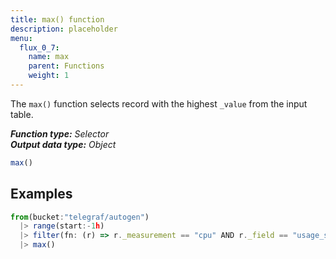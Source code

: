 ```yaml
---
title: max() function
description: placeholder
menu:
  flux_0_7:
    name: max
    parent: Functions
    weight: 1
---
```


The `max()` function selects record with the highest `_value` from the input table.

_**Function type:** Selector_  
_**Output data type:** Object_

```js
max()
```

## Examples
```js
from(bucket:"telegraf/autogen")
  |> range(start:-1h)
  |> filter(fn: (r) => r._measurement == "cpu" AND r._field == "usage_system")
  |> max()
```
